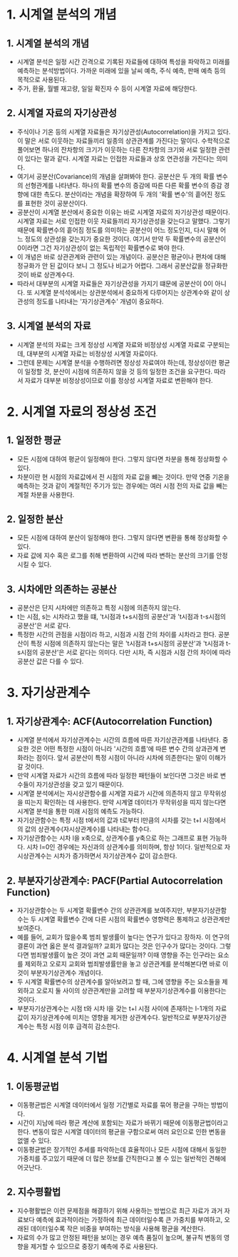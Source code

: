 # 1. 시계열 분석의 개념
## 1. 시계열 분석의 개념
- 시계열 분석은 일정 시간 간격으로 기록된 자료들에 대하여 특성을 파악하고 미래를 예측하는 분석방법이다. 가까운 미래에 있을 날씨 예측, 주식 예측, 판매 예측 등의 목적으로 사용된다.
- 주가, 환율, 월별 재고량, 일일 확진자 수 등이 시계열 자료에 해당한다.

## 2. 시계열 자료의 자기상관성
- 주식이나 기온 등의 시계열 자료들은 자기상관성(Autocorrelation)을 가지고 있다. 이 말은 서로 이웃하는 자료들끼리 일종의 상관관계를 가진다는 말이다. 수학적으로 풀어보면 하나의 잔차항의 크기가 이웃하는 다른 잔차항의 크기와 서로 일정한 관련이 있다는 말과 같다. 시계열 자료는 인접한 자료들과 상호 연관성을 가진다는 의미다.
- 여기서 공분산(Covariance)의 개념을 살펴봐야 한다. 공분산은 두 개의 확률 변수의 선형관계를 나타낸다. 하나의 확률 변수의 증감에 따른 다른 확률 변수의 증감 경향에 대한 측도다. 분산이라는 개념을 확장하여 두 개의 '확률 변수'의 흩어진 정도를 표현한 것이 공분산이다.
- 공분산이 시계열 분산에서 중요한 이유는 바로 시계열 자료의 자기상관성 때문이다. 시계열 자료는 서로 인접한 이웃 자료들끼리 자기상관성을 갖는다고 말했다. 그렇기 때문에 확률변수의 흩어짐 정도를 의미하는 공분산이 어느 정도인지, 다시 말해 어느 정도의 상관성을 갖는지가 중요한 것이다. 여기서 만약 두 확률변수의 공분산이 0이라면 그건 자기상관성이 없는 독립적인 확률변수로 봐야 한다.
- 이 개념은 바로 상관관계와 관련이 있는 개념이다. 공분산은 평균이나 편차에 대해 정규화가 안 된 값이다 보니 그 정도나 비교가 어렵다. 그래서 공분산값을 정규화한 것이 바로 상관계수다.
- 따라서 대부분의 시계열 자료들은 자기상관성을 가지기 떄문에 공분산이 0이 아니다. 또 시계열 분석석에서는 상관분석에서 중요하게 다루어지는 상관계수와 같이 상관성의 정도를 나타내는 '자기상관계수' 개념이 중요하다.

## 3. 시계열 분석의 자료
- 시계열 분석의 자료는 크게 정상성 시계열 자료와 비정상성 시계열 자료로 구분되는데, 대부분의 시계열 자료는 비정상성 시계열 자료이다.
- 그런데 문제는 시계열 분석을 수행하려면 정상성 자료여야 하는데, 정상성이란 평균이 일정할 것, 분산이 시점에 의존하지 않을 것 등의 일정한 조건을 요구한다. 따라서 자료가 대부분 비정상성이므로 이를 정상성 시계열 자료로 변환해야 한다.

# 2. 시계열 자료의 정상성 조건
## 1. 일정한 평균
- 모든 시점에 대하여 평균이 일정해야 한다. 그렇지 않다면 차분을 통해 정상화할 수 있다.
- 차분이란 현 시점의 자료값에서 전 시점의 자료 값을 뺴는 것이다. 만약 연중 기온을 예측하는 것과 같이 계절적인 주기가 있는 경우에는 여러 시점 전의 자료 값을 빼는 계절 차분을 사용한다.

## 2. 일정한 분산
- 모든 시점에 대하여 분산이 일정해야 한다. 그렇지 않다면 변환을 통해 정상화할 수 있다.
- 자료 값에 지수 혹은 로그를 취해 변환하여 시간에 따라 변하는 분산의 크기를 안정시킬 수 있다.

## 3. 시차에만 의존하는 공분산
- 공분산은 단지 시차에만 의존하고 특정 시점에 의존하지 않는다.
- t는 시점, s는 시차라고 했을 떄, 't시점과 t+s시점의 공분산'과 't시점과 t-s시점의 공분산'은 서로 같다.
- 특정한 시간의 관점을 시점이라 하고, 시점과 시점 간의 차이를 시차라고 한다. 공분산이 특정 시점에 의존하지 않는다는 말은 't시점과 t+s시점의 공분산'과 't시점과 t-s시점의 공분산'은 서로 같다는 의미다. 다만 시차, 즉 시점과 시점 간의 차이에 따라 공분산 값은 다를 수 있다. 

# 3. 자기상관계수
## 1. 자기상관계수: ACF(Autocorrelation Function)
- 시계열 분석에서 자기상관계수는 시간의 흐름에 따른 자기상관관계를 나타낸다. 중요한 것은 어떤 특정한 시점이 아니라 '시간의 흐름'에 따른 변수 간의 상과관계 변화라는 점이다. 앞서 공분산이 특정 시점이 아니라 시차에 의존한다는 말이 이해가 갈 것이다.
- 만약 시계열 자료가 시간의 흐름에 따라 일정한 패턴들이 보인다면 그것은 바로 변수들이 자기상관성을 갖고 있기 때문이다.
- 시계열 분석에서는 자시상관함수를 시계열 자료가 시간에 의존하지 않고 무작위성을 띠는지 확인하는 데 사용한다. 만약 시계열 데이터가 무작위성을 띠지 않는다면 시계열 분석을 통한 미래 시점의 예측도 가능하다.
- 자기상관함수는 특정 시점 t에서의 값과 t로부터 l만큼의 시차를 갖는 t+l 시점에서의 값의 상관계수(자시상관계수)를 나타내는 함수다.
- 자기상관함수는 시차 l을 x축으로, 상관계수를 y축으로 하는 그래프로 표현 가능하다. 시차 l=0인 경우에는 자신과의 상관계수를 의미하며, 항상 1이다. 일반적으로 자시상관계수는 시차가 증가하면서 자기상관계수 값이 감소한다.

## 2. 부분자기상관계수: PACF(Partial Autocorrelation Function)
- 자기상관함수는 두 시계열 확률변수 간의 상관관계를 보여주지만, 부분자기상관함수는 두 시계열 확률변수 간에 다른 시점의 확률변수 영향력은 통제하고 상관관계만 보여준다.
- 예를 들어, 교회가 많을수록 범죄 발생률이 높다는 연구가 있다고 장하자. 이 연구의 결론이 과연 옳은 분석 결과일까? 교회가 많다는 것은 인구수가 많다는 것이다. 그렇다면 범죄발생률이 높은 것이 과연 교회 때문일까? 이때 영향을 주는 인구라는 요소를 제외하고 오로지 교회와 범죄발생률만을 놓고 상관관계를 분석해본다면 바로 이것이 부분자기상관계수 개념이다.
- 두 시계열 확률변수의 상관계수를 알아보려고 할 때, 그에 영향을 주는 요소들을 제외하고 오로지 둘 사이의 상관관계만을 고려할 때 부분자기상관계수를 이용한다는 것이다.
- 부분자기상관계수는 시점 t와 시차 l을 갖는 t+l 시점 사이에 존재하는 l-1개의 자료값이 자기상관계수에 미치는 영향을 제거한 상관계수다. 일반적으로 부분자기상관계수는 특정 시점 이후 급격히 감소한다.

# 4. 시계열 분석 기법
## 1. 이동평균법
- 이동평균법은 시계열 데이터에서 일정 기간별로 자료를 묶어 평균을 구하는 방법이다.
- 시간이 지남에 따라 평균 계산에 포함되는 자료가 바뀌기 때문에 이동평균법이라고 한다. 변동이 많은 시계열 데이터의 평균을 구함으로써 여러 요인으로 인한 변동을 없앨 수 있다.
- 이동평균법은 장기적인 추세를 파악하는데 효율적이나 모든 시점에 대해서 동일한 가중치를 주고있기 때문에 더 많은 정보를 간직한다고 볼 수 있는 일반적인 견해에 어긋난다.

## 2. 지수평활법
- 지수평활법은 이런 문제점을 해결하기 위해 사용하는 방법으로 최근 자료가 과거 자료보다 예측에 효과적이라는 가정하에 최근 데이터일수록 큰 가중치를 부여하고, 오래된 데이터일수록 작은 비중을 부여하는 방식을 사용해 평균을 계산한다.
- 자료의 수가 많고 안정된 패턴을 보이는 경우 예측 품질이 높으며, 불규칙 변동의 영향을 제거할 수 있으므로 중장기 예측에 주로 사용된다.
